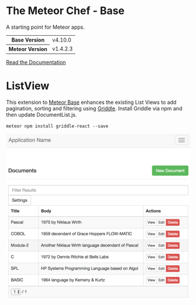 # The Meteor Chef - Base
A starting point for Meteor apps.

<table>
  <tbody>
    <tr>
      <th>Base Version</th>
      <td>v4.10.0</td>
    </tr>
    <tr>
      <th>Meteor Version</th>
      <td>v1.4.2.3</td>
    </tr>
  </tbody>
</table>

[Read the Documentation](http://themeteorchef.com/base)

# ListView

This extension to [Meteor Base](http://themeteorchef.com/base) enhances the existing List Views to add pagination, sorting and filtering using [Griddle](http://griddlegriddle.github.io/Griddle/). Install Griddle via npm and then update DocumentList.js.

```
meteor npm install griddle-react --save
```

![ListView Image](https://github.com/rgstephens/base/blob/listView/screenshots/ListView.png)